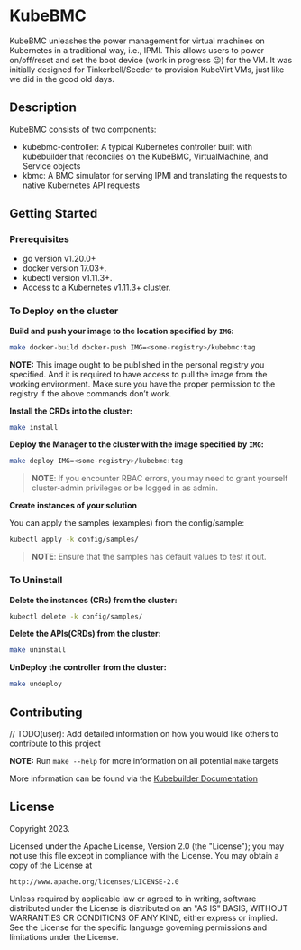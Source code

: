 # KubeBMC

KubeBMC unleashes the power management for virtual machines on Kubernetes in a traditional way, i.e., IPMI. This allows users to power on/off/reset and set the boot device (work in progress :wink:) for the VM. It was initially designed for Tinkerbell/Seeder to provision KubeVirt VMs, just like we did in the good old days.

## Description

KubeBMC consists of two components:

- kubebmc-controller: A typical Kubernetes controller built with kubebuilder that reconciles on the KubeBMC, VirtualMachine, and Service objects
- kbmc: A BMC simulator for serving IPMI and translating the requests to native Kubernetes API requests

## Getting Started

### Prerequisites

- go version v1.20.0+
- docker version 17.03+.
- kubectl version v1.11.3+.
- Access to a Kubernetes v1.11.3+ cluster.

### To Deploy on the cluster

**Build and push your image to the location specified by `IMG`:**

```sh
make docker-build docker-push IMG=<some-registry>/kubebmc:tag
```

**NOTE:** This image ought to be published in the personal registry you specified. 
And it is required to have access to pull the image from the working environment. 
Make sure you have the proper permission to the registry if the above commands don’t work.

**Install the CRDs into the cluster:**

```sh
make install
```

**Deploy the Manager to the cluster with the image specified by `IMG`:**

```sh
make deploy IMG=<some-registry>/kubebmc:tag
```

> **NOTE**: If you encounter RBAC errors, you may need to grant yourself cluster-admin privileges or be logged in as admin.

**Create instances of your solution**

You can apply the samples (examples) from the config/sample:

```sh
kubectl apply -k config/samples/
```

> **NOTE**: Ensure that the samples has default values to test it out.

### To Uninstall

**Delete the instances (CRs) from the cluster:**

```sh
kubectl delete -k config/samples/
```

**Delete the APIs(CRDs) from the cluster:**

```sh
make uninstall
```

**UnDeploy the controller from the cluster:**

```sh
make undeploy
```

## Contributing

// TODO(user): Add detailed information on how you would like others to contribute to this project

**NOTE:** Run `make --help` for more information on all potential `make` targets

More information can be found via the [Kubebuilder Documentation](https://book.kubebuilder.io/introduction.html)

## License

Copyright 2023.

Licensed under the Apache License, Version 2.0 (the "License");
you may not use this file except in compliance with the License.
You may obtain a copy of the License at

    http://www.apache.org/licenses/LICENSE-2.0

Unless required by applicable law or agreed to in writing, software
distributed under the License is distributed on an "AS IS" BASIS,
WITHOUT WARRANTIES OR CONDITIONS OF ANY KIND, either express or implied.
See the License for the specific language governing permissions and
limitations under the License.


